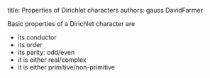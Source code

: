 title: Properties of Dirichlet characters
authors:
    gauss
    DavidFarmer

Basic properties of a Dirichlet character are 

- its <a knowl="lmfdb/character.dirichlet.conductor">conductor</a>
- its <a knowl="lmfdb/character.dirichlet.order">order</a>
- its <a knowl="lmfdb/character.dirichlet.parity"> parity</a>: odd/even
- it is either <a knowl="lmfdb/character.dirichlet.real">real/complex</a>
- it is either <a knowl="lmfdb/character.dirichlet.primitive">primitive/non-primitive</a>
